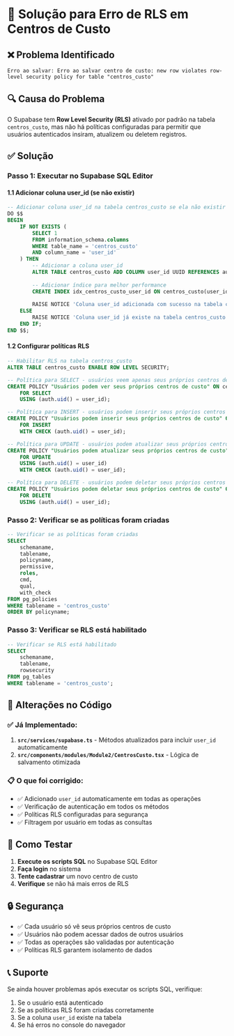 # 🔧 Solução para Erro de RLS em Centros de Custo

## ❌ Problema Identificado
```
Erro ao salvar: Erro ao salvar centro de custo: new row violates row-level security policy for table "centros_custo"
```

## 🔍 Causa do Problema
O Supabase tem **Row Level Security (RLS)** ativado por padrão na tabela `centros_custo`, mas não há políticas configuradas para permitir que usuários autenticados insiram, atualizem ou deletem registros.

## ✅ Solução

### Passo 1: Executar no Supabase SQL Editor

#### 1.1 Adicionar coluna user_id (se não existir)
```sql
-- Adicionar coluna user_id na tabela centros_custo se ela não existir
DO $$
BEGIN
    IF NOT EXISTS (
        SELECT 1 
        FROM information_schema.columns 
        WHERE table_name = 'centros_custo' 
        AND column_name = 'user_id'
    ) THEN
        -- Adicionar a coluna user_id
        ALTER TABLE centros_custo ADD COLUMN user_id UUID REFERENCES auth.users(id);
        
        -- Adicionar índice para melhor performance
        CREATE INDEX idx_centros_custo_user_id ON centros_custo(user_id);
        
        RAISE NOTICE 'Coluna user_id adicionada com sucesso na tabela centros_custo';
    ELSE
        RAISE NOTICE 'Coluna user_id já existe na tabela centros_custo';
    END IF;
END $$;
```

#### 1.2 Configurar políticas RLS
```sql
-- Habilitar RLS na tabela centros_custo
ALTER TABLE centros_custo ENABLE ROW LEVEL SECURITY;

-- Política para SELECT - usuários veem apenas seus próprios centros de custo
CREATE POLICY "Usuários podem ver seus próprios centros de custo" ON centros_custo
    FOR SELECT
    USING (auth.uid() = user_id);

-- Política para INSERT - usuários podem inserir seus próprios centros de custo
CREATE POLICY "Usuários podem inserir seus próprios centros de custo" ON centros_custo
    FOR INSERT
    WITH CHECK (auth.uid() = user_id);

-- Política para UPDATE - usuários podem atualizar seus próprios centros de custo
CREATE POLICY "Usuários podem atualizar seus próprios centros de custo" ON centros_custo
    FOR UPDATE
    USING (auth.uid() = user_id)
    WITH CHECK (auth.uid() = user_id);

-- Política para DELETE - usuários podem deletar seus próprios centros de custo
CREATE POLICY "Usuários podem deletar seus próprios centros de custo" ON centros_custo
    FOR DELETE
    USING (auth.uid() = user_id);
```

### Passo 2: Verificar se as políticas foram criadas
```sql
-- Verificar se as políticas foram criadas
SELECT 
    schemaname,
    tablename,
    policyname,
    permissive,
    roles,
    cmd,
    qual,
    with_check
FROM pg_policies 
WHERE tablename = 'centros_custo'
ORDER BY policyname;
```

### Passo 3: Verificar se RLS está habilitado
```sql
-- Verificar se RLS está habilitado
SELECT 
    schemaname,
    tablename,
    rowsecurity
FROM pg_tables 
WHERE tablename = 'centros_custo';
```

## 🔄 Alterações no Código

### ✅ Já Implementado:
1. **`src/services/supabase.ts`** - Métodos atualizados para incluir `user_id` automaticamente
2. **`src/components/modules/Module2/CentrosCusto.tsx`** - Lógica de salvamento otimizada

### 📋 O que foi corrigido:
- ✅ Adicionado `user_id` automaticamente em todas as operações
- ✅ Verificação de autenticação em todos os métodos
- ✅ Políticas RLS configuradas para segurança
- ✅ Filtragem por usuário em todas as consultas

## 🚀 Como Testar

1. **Execute os scripts SQL** no Supabase SQL Editor
2. **Faça login** no sistema
3. **Tente cadastrar** um novo centro de custo
4. **Verifique** se não há mais erros de RLS

## 🔒 Segurança

- ✅ Cada usuário só vê seus próprios centros de custo
- ✅ Usuários não podem acessar dados de outros usuários
- ✅ Todas as operações são validadas por autenticação
- ✅ Políticas RLS garantem isolamento de dados

## 📞 Suporte

Se ainda houver problemas após executar os scripts SQL, verifique:
1. Se o usuário está autenticado
2. Se as políticas RLS foram criadas corretamente
3. Se a coluna `user_id` existe na tabela
4. Se há erros no console do navegador
